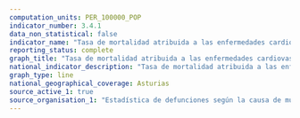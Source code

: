```yaml
---
computation_units: PER_100000_POP
indicator_number: 3.4.1
data_non_statistical: false
indicator_name: "Tasa de mortalidad atribuida a las enfermedades cardiovasculares, el cáncer, la diabetes o las enfermedades respiratorias crónicas"
reporting_status: complete
graph_title: "Tasa de mortalidad atribuida a las enfermedades cardiovasculares, el cáncer, la diabetes o las enfermedades respiratorias crónicas"
national_indicator_description: "Tasa de mortalidad atribuida a las enfermedades respiratorias crónicas"
graph_type: line
national_geographical_coverage: Asturias
source_active_1: true
source_organisation_1: "Estadística de defunciones según la causa de muerte, INE"
---
```

